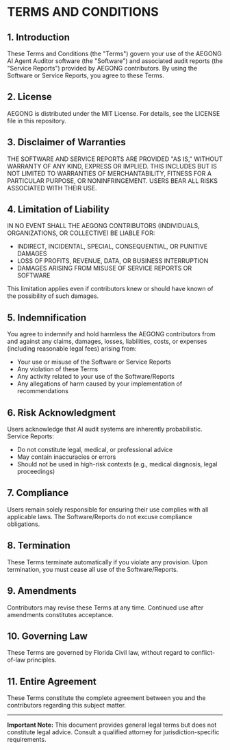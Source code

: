 # TERMS AND CONDITIONS

## 1. Introduction
These Terms and Conditions (the "Terms") govern your use of the AEGONG AI Agent Auditor software (the "Software") and associated audit reports (the "Service Reports") provided by AEGONG contributors. By using the Software or Service Reports, you agree to these Terms.

## 2. License
AEGONG is distributed under the MIT License. For details, see the LICENSE file in this repository.

## 3. Disclaimer of Warranties
THE SOFTWARE AND SERVICE REPORTS ARE PROVIDED "AS IS," WITHOUT WARRANTY OF ANY KIND, EXPRESS OR IMPLIED. THIS INCLUDES BUT IS NOT LIMITED TO WARRANTIES OF MERCHANTABILITY, FITNESS FOR A PARTICULAR PURPOSE, OR NONINFRINGEMENT. USERS BEAR ALL RISKS ASSOCIATED WITH THEIR USE.

## 4. Limitation of Liability
IN NO EVENT SHALL THE AEGONG CONTRIBUTORS (INDIVIDUALS, ORGANIZATIONS, OR COLLECTIVE) BE LIABLE FOR:
- INDIRECT, INCIDENTAL, SPECIAL, CONSEQUENTIAL, OR PUNITIVE DAMAGES
- LOSS OF PROFITS, REVENUE, DATA, OR BUSINESS INTERRUPTION
- DAMAGES ARISING FROM MISUSE OF SERVICE REPORTS OR SOFTWARE

This limitation applies even if contributors knew or should have known of the possibility of such damages.

## 5. Indemnification
You agree to indemnify and hold harmless the AEGONG contributors from and against any claims, damages, losses, liabilities, costs, or expenses (including reasonable legal fees) arising from:
- Your use or misuse of the Software or Service Reports
- Any violation of these Terms
- Any activity related to your use of the Software/Reports
- Any allegations of harm caused by your implementation of recommendations

## 6. Risk Acknowledgment
Users acknowledge that AI audit systems are inherently probabilistic. Service Reports:
- Do not constitute legal, medical, or professional advice
- May contain inaccuracies or errors
- Should not be used in high-risk contexts (e.g., medical diagnosis, legal proceedings)

## 7. Compliance
Users remain solely responsible for ensuring their use complies with all applicable laws. The Software/Reports do not excuse compliance obligations.

## 8. Termination
These Terms terminate automatically if you violate any provision. Upon termination, you must cease all use of the Software/Reports.

## 9. Amendments
Contributors may revise these Terms at any time. Continued use after amendments constitutes acceptance.

## 10. Governing Law
These Terms are governed by Florida Civil law, without regard to conflict-of-law principles.

## 11. Entire Agreement
These Terms constitute the complete agreement between you and the contributors regarding this subject matter.

---

**Important Note:** This document provides general legal terms but does not constitute legal advice. Consult a qualified attorney for jurisdiction-specific requirements.